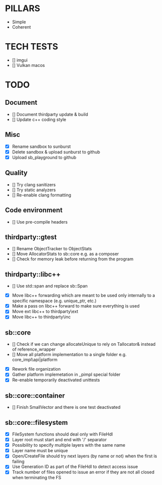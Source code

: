 # PILLARS

- Simple
- Coherent

# TECH TESTS

- [] imgui
- [] Vulkan macos

# TODO

## Document

- [] Document thirdparty update & build
- [] Update c++ coding style

## Misc

- [x] Rename sandbox to sunburst
- [x] Delete sandbox & upload sunburst to github
- [x] Upload sb_playground to github

## Quality

- [] Try clang sanitizers
- [] Try static analyzers
- [] Re-enable clang formatting

## Code environment

- [] Use pre-compile headers

## thirdparty::gtest

- [] Rename ObjectTracker to ObjectStats
- [] Move AllocatorStats to sb::core e.g. as a composer
- [] Check for memory leak before returning from the program

## thirdparty::libc++

- [] Use std::span and replace sb::Span 
- [x] Move libc++ forwarding which are meant to be used only internally to a specific namespace (e.g. unique_ptr, etc.)
- [x] Make a pass on libc++ forward to make sure everything is used
- [x] Move ext libc++ to thirdparty\ext
- [x] Move libc++ to thirdparty\inc

## sb::core

- [] Check if we can change allocateUnique to rely on Tallocator& instead of reference_wrapper
- [] Move all platform implementation to a single folder e.g. core\_impl\api|platform
- [x] Rework file organization
- [x] Gather platform implemetation in _pimpl special folder
- [x] Re-enable temporarily deactivated unittests

## sb::core::container

- [] Finish SmallVector and there is one test deactivated

## sb::core::filesystem

- [x] FileSystem functions should deal only with FileHdl
- [x] Layer root must start and end with '/' separator
- [x] Possibility to specify multiple layers with the same name
- [x] Layer name must be unique
- [x] Open/CreateFile should try next layers (by name or not) when the first is failing
- [x] Use Generation ID as part of the FileHdl to detect access issue
- [x] Track number of files opened to issue an error if they are not all closed when terminating the FS
